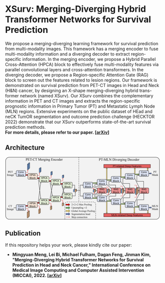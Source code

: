 # XSurv: Merging-Diverging Hybrid Transformer Networks for Survival Prediction
We propose a merging-diverging learning framework for survival prediction from multi-modality images. This framework has a merging encoder to fuse multi-modality information and a diverging decoder to extract region-specific information. In the merging encoder, we propose a Hybrid Parallel Cross-Attention (HPCA) block to effectively fuse multi-modality features via parallel convolutional layers and cross-attention transformers. In the diverging decoder, we propose a Region-specific Attention Gate (RAG) block to screen out the features related to lesion regions. Our framework is demonstrated on survival prediction from PET-CT images in Head and Neck (H&N) cancer, by designing an X-shape merging-diverging hybrid trans-former network (named XSurv). Our XSurv combines the complementary information in PET and CT images and extracts the region-specific prognostic information in Primary Tumor (PT) and Metastatic Lymph Node (MLN) regions. Extensive experiments on the public dataset of HEad and neCK TumOR segmentation and outcome prediction challenge (HECKTOR 2022) demonstrate that our XSurv outperforms state-of-the-art survival prediction methods.  
**For more details, please refer to our paper. [[arXiv](https://arxiv.org/abs/2307.03427)]**

## Architecture
![architecture](https://github.com/MungoMeng/Survival-XSurv/blob/master/Figure/architecture.png)

## Publication
If this repository helps your work, please kindly cite our paper:
* **Mingyuan Meng, Lei Bi, Michael Fulham, Dagan Feng, Jinman Kim, "Merging-Diverging Hybrid Transformer Networks for Survival Prediction in Head and Neck Cancer," International Conference on Medical Image Computing and Computer Assisted Intervention (MICCAI), 2022. [[arXiv](https://arxiv.org/abs/2206.12596)]**
